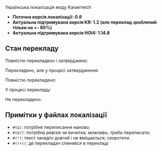 Українська локалізація моду Kaiserreich 
- **Поточна версія локалізації: *0.9***
- **Актуальна підтримувана версія KR: 1.2 (але переклад зроблений тільки на +- 80%)**
- **Актуальна підтримувана версія HOI4: 1.14.8**

## Стан перекладу
Повністю перекладено і затверджено:

Перекладено, але у процесі затвердження:

Повністю перекладено:

У процесі перекладу:

Не перекладено:

## Примітки у файлах локалізації
- `#(&)`: потрібне переписання наново;
- `#(&?)`: потрібна ревізія чи вичитка; можливо, треба переписати;
- `#(*)`: текст занадто довгий і не вміщається; скоротити.
- `#((+))`: де перекладач спинився в перекладі
